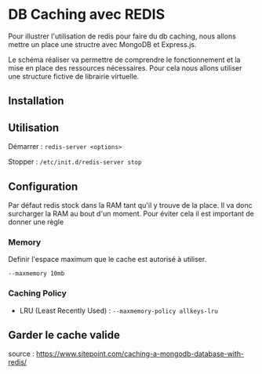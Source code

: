 # DB Caching avec REDIS

Pour illustrer l'utilisation de redis pour faire du db caching, nous allons mettre un place une structre avec MongoDB et Express.js.

Le schéma réaliser va permettre de comprendre le fonctionnement et la mise en place des ressources nécessaires. Pour cela nous allons utiliser une structure fictive de librairie virtuelle.



## Installation



## Utilisation

Démarrer : `redis-server <options> `

Stopper :  `/etc/init.d/redis-server stop`

## Configuration

Par défaut redis stock dans la RAM tant qu'il y trouve de la place. Il va donc surcharger la RAM au bout d'un moment. Pour éviter cela il est important de donner une règle 

### Memory

Definir l'espace maximum que le cache est autorisé à utiliser.

`--maxmemory 10mb`

### Caching Policy

- LRU (Least Recently Used) : `--maxmemory-policy allkeys-lru`



## Garder le cache valide



source : https://www.sitepoint.com/caching-a-mongodb-database-with-redis/